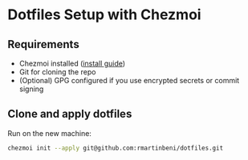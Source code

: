 # Dotfiles Setup with Chezmoi

## Requirements

- Chezmoi installed ([install guide](https://www.chezmoi.io/install/))
- Git for cloning the repo
- (Optional) GPG configured if you use encrypted secrets or commit signing

## Clone and apply dotfiles

Run on the new machine:

```bash
chezmoi init --apply git@github.com:rmartinbeni/dotfiles.git